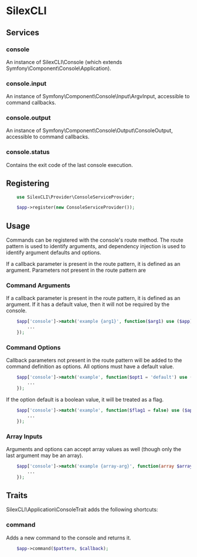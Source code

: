 SilexCLI
========


## Services

### console
An instance of SilexCLI\Console (which extends Symfony\Component\Console\Application).

### console.input
An instance of Symfony\Component\Console\Input\ArgvInput, accessible to command callbacks.

### console.output
An instance of Symfony\Component\Console\Output\ConsoleOutput, accessible to command callbacks.

### console.status
Contains the exit code of the last console execution.


## Registering

```php
	use SilexCLI\Provider\ConsoleServiceProvider;

	$app->register(new ConsoleServiceProvider());
```


## Usage
Commands can be registered with the console's route method. The route pattern is used to identify arguments, and dependency injection is used to identify argument defaults and options.

If a callback parameter is present in the route pattern, it is defined as an argument. Parameters not present in the route pattern are 

### Command Arguments
If a callback parameter is present in the route pattern, it is defined as an argument. If it has a default value, then it will not be required by the console.
```php
	$app['console']->match('example {arg1}', function($arg1) use ($app) {
		...
	});
```

### Command Options
Callback parameters not present in the route pattern will be added to the command definition as options. All options must have a default value.
```php
	$app['console']->match('example', function($opt1 = 'default') use ($app) {
		...
	});
```

If the option default is a boolean value, it will be treated as a flag.
```php
	$app['console']->match('example', function($flag1 = false) use ($app) {
		...
	});
```

### Array Inputs
Arguments and options can accept array values as well (though only the last argument may be an array).
```php
	$app['console']->match('example {array-arg}', function(array $array_arg, array $array_opt = array()) use ($app) {
		...
	});
```


## Traits

SilexCLI\Application\ConsoleTrait adds the following shortcuts:

### command
Adds a new command to the console and returns it.
```php
	$app->command($pattern, $callback);
```